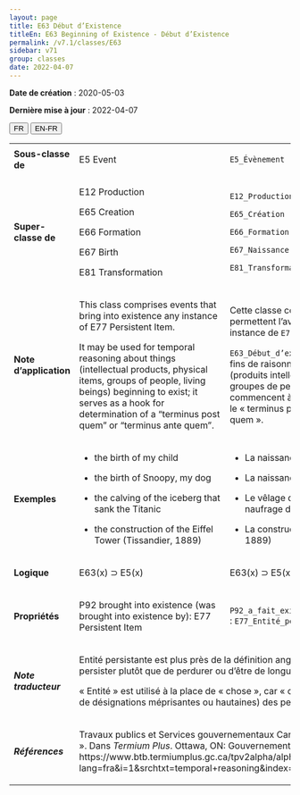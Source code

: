 ```yaml
---
layout: page
title: E63 Début d’Existence
titleEn: E63 Beginning of Existence - Début d’Existence
permalink: /v7.1/classes/E63
sidebar: v71
group: classes
date: 2022-04-07
---
```


**Date de création** : 2020-05-03

**Dernière mise à jour** : 2022-04-07

<div class="lang-buttons">
  <button id="fr" class="activate">FR</button>
  <button id="en-fr">EN-FR</button>
</div>

<table>
				<tbody>
				<tr>
					<td><strong>Sous-classe de</strong></td>
					<td class="en"><p>E5 Event</p>
							</td>
						<td><p><code class="language-plaintext highlighter-rouge">E5_Évènement</code> </p>
							</td>
						</tr>
					<tr>
					<td><strong>Super-classe de</strong></td>
					<td class="en"><p>E12 Production</p>
							<p>E65<strong> </strong>Creation<strong></strong></p>
							<p>E66 Formation</p>
							<p>E67 Birth</p>
							<p>E81 Transformation</p>
							</td>
						<td><p><code class="language-plaintext highlighter-rouge">E12_Production</code> </p>
							<p><code class="language-plaintext highlighter-rouge">E65_Création</code> </p>
							<p><code class="language-plaintext highlighter-rouge">E66_Formation</code> </p>
							<p><code class="language-plaintext highlighter-rouge">E67_Naissance</code> </p>
							<p><code class="language-plaintext highlighter-rouge">E81_Transformation</code> </p>
							</td>
						</tr>
					<tr>
					<td><strong>Note d’application</strong></td>
					<td class="en"><p>This class comprises events that bring into existence any instance of E77 Persistent Item. </p>
							<p></p>
							<p>It may be used for temporal reasoning about things (intellectual products, physical items, groups of people, living beings) beginning to exist; it serves as a hook for determination of a “terminus post quem” or “terminus ante quem”.</p>
							</td>
						<td><p>Cette classe comprend les évènements qui permettent l’avènement de n’importe quelle instance de <code class="language-plaintext highlighter-rouge">E77_Entité_persistante</code>. </p>
							<p></p>
							<p><code class="language-plaintext highlighter-rouge">E63_Début_d’existence</code> peut être utilisée à des fins de raisonnement temporel sur des entités (produits intellectuels, entités matérielles, groupes de personnes, êtres vivants) qui commencent à exister; elle permet de déterminer le « terminus post quem » ou le « terminus ante quem ».</p>
							</td>
						</tr>
					<tr>
					<td><strong>Exemples</strong></td>
					<td class="en"><ul><li><p>the birth of my child </p>
							</li>
									<li><p>the birth of Snoopy, my dog</p>
							</li>
										<li><p>the calving of the iceberg that sank the Titanic</p>
							</li>
										<li><p>the construction of the Eiffel Tower (Tissandier, 1889)</p>
							</li></ul>
										</td>
						<td><ul><li><p>La naissance de mon enfant</p>
							</li>
									<li><p>La naissance de Snoopy, mon chien</p>
							</li>
										<li><p>Le vêlage de l’iceberg qui a causé le naufrage du Titanic</p>
							</li>
										<li><p>La construction de la tour Eiffel (Tissandier, 1889)</p>
							</li></ul>
										</td>
						</tr>
					<tr>
					<td><strong>Logique</strong></td>
					<td class="en"><p>E63(x) ⊃ E5(x)</p>
							</td>
						<td><p>E63(x) ⊃ E5(x)</p>
							</td>
						</tr>
					<tr>
					<td><strong>Propriétés</strong></td>
					<td class="en"><p>P92 brought into existence (was brought into existence by): E77 Persistent Item</p>
							</td>
						<td><p><code class="language-plaintext highlighter-rouge">P92_a_fait_exister (a_commencé_à_exister_par)</code> : <code class="language-plaintext highlighter-rouge">E77_Entité_persistante</code></p>
							</td>
						</tr>
					<tr>
					<td><strong><em>Note traducteur</em></strong></td>
					<td colspan="2"><p>Entité persistante est plus près de la définition anglaise qui porte sur le fait de persister plutôt que de perdurer ou d’être de longue durée.</p>
							<p>« Entité » est utilisé à la place de « chose », car « chose » n’inclut pas (à l’exception de désignations méprisantes ou hautaines) des personnes/groupes/humains. </p>
							</td>
						</tr>
					<tr>
					<td><strong><em>Références</em></strong></td>
					<td colspan="2"><p>Travaux publics et Services gouvernementaux Canada. 2009. « temporal reasoning ». Dans <em>Termium Plus</em>. Ottawa, ON: Gouvernement du Canada. https://www.btb.termiumplus.gc.ca/tpv2alpha/alpha-fra.html?lang=fra&i=1&srchtxt=temporal+reasoning&index=alt&codom2nd_wet=1#resultrecs.</p>
							</td>
						</tr>
					</tbody>
				</table>
				